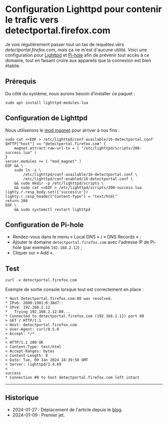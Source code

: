 # Configuration Lighttpd pour contenir le trafic vers detectportal.firefox.com

Je vois régulièrement passer tout un tas de requêtes vers *detectportal.firefox.com*, mais ça ne m'est d'aucune utilité. Voici une configuration pour [Lighttpd](https://www.lighttpd.net) et [Pi-hole](https://pi-hole.net) afin de prévenir tout accès à ce domaine, tout en faisant croire aux appareils que la connexion est bien établie.

## Prérequis

Du côté du système, nous aurons besoin d’installer ce paquet :

```{code-block} shell
sudo apt install lighttpd-modules-lua
```

## Configuration de Lighttpd

Nous utiliserons le [mod magnet](https://redmine.lighttpd.net/projects/lighttpd/wiki/Mod_magnet) pour arriver à nos fins :

```{code-block} shell
sudo cat <<EOF > /etc/lighttpd/conf-available/16-detectportal.conf
$HTTP["host"] == "detectportal.firefox.com" {
    magnet.attract-raw-url-to = ( "/etc/lighttpd/scripts/200-success.lua" )
}
server.modules += ( "mod_magnet" )
EOF && \
    sudo ln -s \
        /etc/lighttpd/conf-available/16-detectportal.conf \
        /etc/lighttpd/conf-enabled/16-detectportal.conf \
    && sudo mkdir -p /etc/lighttpd/scripts \
    && sudo cat <<EOF > /etc/lighttpd/scripts/200-success.lua
lighty.r.resp_body.set({'success\n'})
lighty.r.resp_header["Content-Type"] = "text/html"
return 200
EOF \
    && sudo systemctl restart lighttpd
```

## Configuration de Pi-hole

- Rendez-vous dans le menu « Local DNS » / « DNS Records » ;
- Ajouter le domaine `detectportal.firefox.com` avec l'adresse IP de Pi-hole (par exemple `192.168.2.12`) ;
- Cliquer sur « Add ».

## Test

```{code-block} shell
curl -v detectportal.firefox.com
```

Exemple de sortie console lorsque tout est correctement en place :

```{code-block} text
* Host detectportal.firefox.com:80 was resolved.
* IPv6: 2600:1901:0:38d7::
* IPv4: 192.168.2.12
*   Trying 192.168.2.12:80...
* Connected to detectportal.firefox.com (192.168.2.12) port 80
> GET / HTTP/1.1
> Host: detectportal.firefox.com
> User-Agent: curl/8.5.0
> Accept: */*
> 
< HTTP/1.1 200 OK
< Content-Type: text/html
< Accept-Ranges: bytes
< Content-Length: 8
< Date: Tue, 09 Jan 2024 18:39:58 GMT
< Server: lighttpd/1.4.69
< 
success
* Connection #0 to host detectportal.firefox.com left intact
```

---

## Historique

- 2024-01-27 : Déplacement de l'article depuis le [blog](https://www.tiger-222.fr/?d=2024/01/09/18/34/35-configuration-lighttpd-pour-contenir-le-trafic-vers-detectportalfirefoxcom).
- 2024-01-09 : Premier jet.
